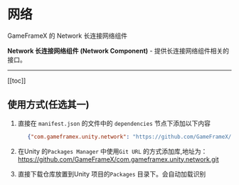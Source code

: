 # 网络

GameFrameX 的 Network 长连接网络组件

**Network 长连接网络组件 (Network Component)** - 提供长连接网络组件相关的接口。

---
[[toc]]

## 使用方式(任选其一)

1. 直接在 `manifest.json` 的文件中的 `dependencies` 节点下添加以下内容
   ```json
      {"com.gameframex.unity.network": "https://github.com/GameFrameX/com.gameframex.unity.network.git"}
    ```
2. 在Unity 的`Packages Manager` 中使用`Git URL`
   的方式添加库,地址为：https://github.com/GameFrameX/com.gameframex.unity.network.git

3. 直接下载仓库放置到Unity 项目的`Packages` 目录下。会自动加载识别
